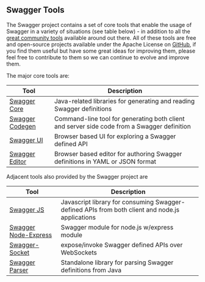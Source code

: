 ## Swagger Tools
The Swagger project contains a set of core tools that enable the usage of Swagger in a variety of situations (see table below) - in addition to all the [great community tools](open-source-integrations) available around out there. All of these tools are free and open-source projects available under the Apache License on [GitHub](https://github.com/swagger-api), if you find them useful but have some great ideas for improving them, please feel free to contribute to them so we can continue to evolve and improve them.

The major core tools are:

Tool | Description 
--- | ---
[Swagger Core](swagger-core) | Java-related libraries for generating and reading Swagger definitions
[Swagger Codegen](swagger-codegen) | Command-line tool for generating both client and server side code from a Swagger definition
[Swagger UI](swagger-ui) | Browser based UI for exploring a Swagger defined API
[Swagger Editor](swagger-editor) | Browser based editor for authoring Swagger definitions in YAML or JSON format

Adjacent tools also provided by the Swagger project are

Tool | Description 
--- | ---
[Swagger JS](https://github.com/swagger-api/swagger-js) | Javascript library for consuming Swagger-defined APIs from both client and node.js applications
[Swagger Node-Express](https://github.com/swagger-api/swagger-node-express) | Swagger module for node.js w/express module
[Swagger-Socket](https://github.com/swagger-api/swagger-socket) | expose/invoke Swagger defined APIs over WebSockets
[Swagger Parser](https://github.com/swagger-api/swagger-parser) | Standalone library for parsing Swagger definitions from Java
